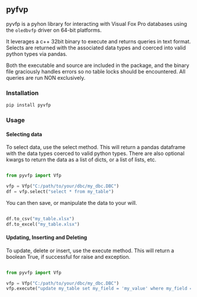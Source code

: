 ## pyfvp

pyvfp is a pyhon library for interacting with Visual Fox Pro databases using the `oledbvfp` driver on 64-bit platforms.

It leverages a c++ 32bit binary to execute and returns queries in text format. Selects are returned with the associated
data types and coerced into valid python types via pandas.

Both the executable and source are included in the package, and the binary file graciously handles errors so no table
locks should be encountered. All queries are run NON exclusively.

### Installation

```bash
pip install pyvfp
```

### Usage

#### Selecting data

To select data, use the select method. This will return a pandas dataframe with the data types coerced to valid python
types. There are also optional kwargs to return the data as a list of dicts, or a list of lists, etc.

```python

from pyvfp import Vfp

vfp = Vfp("C:/path/to/your/dbc/my_dbc.DBC")
df = vfp.select("select * from my_table")

```

You can then save, or manipulate the data to your will.

```python

df.to_csv("my_table.xlsx")
df.to_excel("my_table.xlsx")

```

#### Updating, Inserting and Deleting

To update, delete or insert, use the execute method. This will return a boolean True, if successful for raise and
exception.

```python

from pyvfp import Vfp

vfp = Vfp("C:/path/to/your/dbc/my_dbc.DBC")
vfp.execute("update my_table set my_field = 'my_value' where my_field = 'my_other_value'")

```
